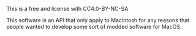 This is a free and license with CC4.0-BY-NC-SA

This software is an API that only apply to Macintosh for any reasons that people wanted to develop some sort of modded software for MacOS.
